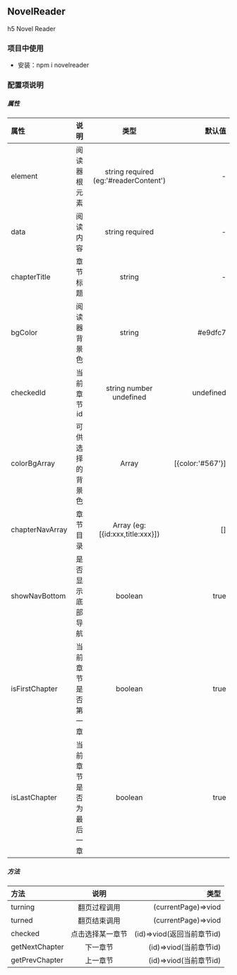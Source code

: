## NovelReader
h5 Novel Reader
### 项目中使用
- 安装：npm i novelreader 
### 配置项说明
 ##### 属性
|属性|说明|类型|默认值|
|:-|:-:|:-:|-:|
|element|阅读器根元素|string required (eg:'#readerContent')|-|
|data|阅读内容|string required|-|
|chapterTitle|章节标题|string|-|
|bgColor|阅读器背景色|string|#e9dfc7|
|checkedId|当前章节id|string number undefined|undefined|
|colorBgArray|可供选择的背景色|Array|[{color:'#567'}]|
|chapterNavArray|章节目录|Array (eg:[{id:xxx,title:xxx}])|[]|
|showNavBottom|是否显示底部导航|boolean|true|
|isFirstChapter|当前章节是否第一章|boolean|true|
|isLastChapter|当前章节是否为最后一章|boolean|true|
##### 方法
|方法|说明|类型|
|:-|:-:|-:|
|turning|翻页过程调用|(currentPage)=>viod|
|turned|翻页结束调用|(currentPage)=>viod|
|checked|点击选择某一章节|(id)=>viod(返回当前章节id)|
|getNextChapter|下一章节|(id)=>viod(当前章节id)|
|getPrevChapter|上一章节|(id)=>viod(当前章节id)|
 